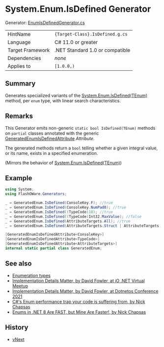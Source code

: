# System.Enum.IsDefined Generator
Generator: [EnumIsDefinedGenerator.cs](../../source/gen/FlashOWare.Generators/Generators/Enumerations/EnumIsDefinedGenerator.cs)

|                  |                                 |
|------------------|---------------------------------|
| HintName         | `{Target-Class}.IsDefined.g.cs` |
| Language         | C# 11.0 or greater              |
| Target Framework | .NET Standard 1.0 or compatible |
| Dependencies     | _none_                          |
| Applies to       | `[1.0.0,)`                      |

## Summary
Generates specialized variants of the [System.Enum.IsDefined<TEnum>(TEnum)](https://learn.microsoft.com/dotnet/api/system.enum.isdefined) method, per `enum` type, with linear search characteristics.

## Remarks
This Generator emits non-generic `static bool IsDefined(TEnum)` methods on `partial` classes annotated with the generic [GeneratedEnumIsDefinedAttribute<TEnum>](../lib/FlashOWare.Generators.GeneratedEnumIsDefinedAttribute-1.md) _Attribute_.

The generated methods return a `bool` telling whether a given integral value, or its name, exists in a specified enumeration.

(Mirrors the behavior of [System.Enum.IsDefined<TEnum>(TEnum)](https://learn.microsoft.com/dotnet/api/system.enum.isdefined))

## Example
```csharp
using System;
using FlashOWare.Generators;

_ = GeneratedEnum.IsDefined(ConsoleKey.F); //true
_ = GeneratedEnum.IsDefined(ConsoleKey.NumPad0); //true
_ = GeneratedEnum.IsDefined((TypeCode)18); //true
_ = GeneratedEnum.IsDefined((TypeCode)Int32.MaxValue); //false
_ = GeneratedEnum.IsDefined(AttributeTargets.All); //true
_ = GeneratedEnum.IsDefined(AttributeTargets.Struct | AttributeTargets.Enum); //false

[GeneratedEnumIsDefinedAttribute<ConsoleKey>]
[GeneratedEnumIsDefinedAttribute<TypeCode>]
[GeneratedEnumIsDefinedAttribute<AttributeTargets>]
internal static partial class GeneratedEnum;
```

## See also
- [Enumeration types](https://learn.microsoft.com/dotnet/csharp/language-reference/builtin-types/enum)
- [Implementation Details Matter, by David Fowler, at iO .NET Virtual Meetup](https://www.youtube.com/watch?v=Cmh5wxM1NkI&t=3150s)
- [Implementation Details Matter, by David Fowler, at Dotnetos Conference 2021](https://www.youtube.com/watch?v=Uyg4_4TZINE&t=2117s)
- [C#'s Enum performance trap your code is suffering from, by Nick Chapsas](https://www.youtube.com/watch?v=BoE5Y6Xkm6w)
- [Enums in .NET 8 Are FAST, but Mine Are Faster!, by Nick Chapsas](https://www.youtube.com/watch?v=UBY4Y6AykdM)

## History
- [vNext](../CHANGELOG.md#vNext)
